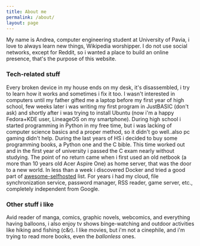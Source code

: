 ```yaml
---
title: About me
permalink: /about/
layout: page
---
```


My name is Andrea, computer engineering student at University of Pavia, i love to always learn new things, Wikipedia worshipper.
I do not use social networks, except for Reddit, so i wanted a place to build an online presence, that's the purpose of this website.

### Tech-related stuff
Every broken device in my house ends on my desk, it's disassembled, i try to learn how it works and sometimes i fix it too.
I wasn't interested in computers until my father gifted me a laptop before my first year of high school, few weeks later i was writing my first program in JustBASIC (don't ask) and shortly after i was trying to install Ubuntu (now i'm a happy Fedora+KDE user, LineageOS on my smartphone). During high school i started programming in Python in my free time, but i was lacking of computer science basics and a proper method, so it didn't go well..also pc gaming didn't help. During the last years of HS i decided to buy some programming books, a Python one and the C bible. This time worked out and in the first year of university i passed the C exam nearly without studying. The point of no return came when i first used an old netbook (a more than 10 years old Acer Aspire One) as home server, that was the door to a new world. In less than a week i discovered Docker and tried a good part of [awesome-selfhosted](https://github.com/awesome-selfhosted/awesome-selfhosted) list. For years i had my cloud, file synchronization service, password manager, RSS reader, game server, etc., completely independent from Google.

### Other stuff i like
Avid reader of manga, comics, graphic novels, webcomics, and everything having balloons, i also enjoy tv shows binge-watching and outdoor activities like hiking and fishing (c&r). I like movies, but i'm not a cinephile, and i'm trying to read more books, even the *ballonless* ones.
